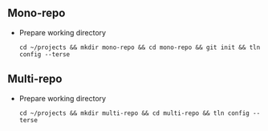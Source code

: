 ## Mono-repo
* Prepare working directory
  ```
  cd ~/projects && mkdir mono-repo && cd mono-repo && git init && tln config --terse
  ```

## Multi-repo
* Prepare working directory
  ```
  cd ~/projects && mkdir multi-repo && cd multi-repo && tln config --terse
  ```
